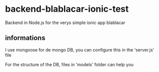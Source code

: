 # backend-blablacar-ionic-test
Backend in Node.js for the verys simple ionic app blablacar

## informations

I use mongoose for de mongo DB, you can configure this in the 'server.js' file

For the structure of the DB, files in 'models' folder can help you
